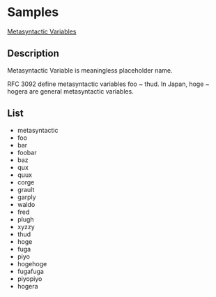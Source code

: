 # Samples
[Metasyntactic Variables](https://www.ietf.org/rfc/rfc3092.txt)

## Description
Metasyntactic Variable is meaningless placeholder name.

RFC 3092 define metasyntactic variables foo ~ thud.
In Japan, hoge ~ hogera are general metasyntactic variables.


## List
* metasyntactic
* foo
* bar
* foobar
* baz
* qux
* quux
* corge
* grault
* garply
* waldo
* fred
* plugh
* xyzzy
* thud
* hoge
* fuga
* piyo
* hogehoge
* fugafuga
* piyopiyo
* hogera


